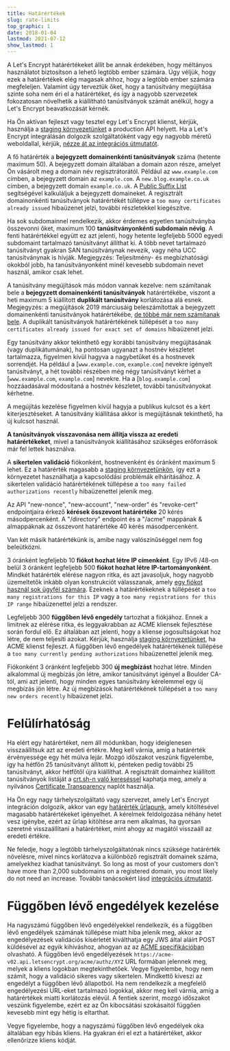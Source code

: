 ```yaml
---
title: Határértékek
slug: rate-limits
top_graphic: 1
date: 2018-01-04
lastmod: 2021-07-12
show_lastmod: 1
---
```



A Let's Encrypt határértékeket állít be annak érdekében, hogy méltányos használatot biztosítson a lehető legtöbb ember számára. Úgy véljük, hogy ezek a határértékek elég magasak ahhoz, hogy a legtöbb ember számára megfeleljen. Valamint úgy terveztük őket, hogy a tanúsítvány megújítása szinte soha nem éri el a határértéket, és így a nagyobb szervezetek fokozatosan növelhetik a kiállítható tanúsítványok számát anélkül, hogy a Let's Encrypt beavatkozását kérnék.

Ha Ön aktívan fejleszt vagy tesztel egy Let's Encrypt klienst, kérjük, használja a [staging környezetünket](/docs/staging-environment) a production API helyett. Ha a Let's Encrypt integrálásán dolgozik szolgáltatóként vagy egy nagyobb méretű weboldallal, kérjük, [nézze át az integrációs útmutatót](/docs/integration-guide).

A fő határérték a <a id="certificates-per-registered-domain"></a>**bejegyzett domainenkénti tanúsítványok** száma (hetente maximum 50). A bejegyzett domain általában a domain azon része, amelyet Ön vásárolt meg a domain név regisztrátorától. Például az `www.example.com` címben, a bejegyzett domain az `example.com`. A `new.blog.example.co.uk` címben, a bejegyzett domain `example.co.uk`. A [Public Suffix List](https://publicsuffix.org) segítségével kalkuláljuk a bejegyzett domaineket. A regisztrált domainonkénti tanúsítványok határértékét túllépve a `too many certificates already issued` hibaüzenet jelzi, további részletekkel kiegészítve.

Ha sok subdomainnel rendelkezik, akkor érdemes egyetlen tanúsítványba összevonni őket, maximum 100 <a id="names-per-certificate"></a>**tanúsítványonkénti subdomain névig**. A fenti határértékkel együtt ez azt jelenti, hogy hetente legfeljebb 5000 egyedi subdomaint tartalmazó tanúsítványt állíthat ki. A több nevet tartalmazó tanúsítványt gyakran SAN tanúsítványnak nevezik, vagy néha UCC tanúsítványnak is hívják. Megjegyzés: Teljesítmény- és megbízhatósági okokból jobb, ha tanúsítványonként minél kevesebb subdomain nevet használ, amikor csak lehet.

A tanúsítvány megújítások más módon vannak kezelve: nem számítanak bele a **bejegyzett domainenkénti tanúsítványok** határértékébe, viszont a heti maximum 5 kiállított **duplikált tanúsítvány** korlátozása alá esnek. Megjegyzés: a megújítások 2019 márciusáig beleszámítottak a bejegyzett domainenkénti tanúsítványok határértékébe, [de többé már nem számítanak bele](https://community.letsencrypt.org/t/rate-limits-fixing-certs-per-name-rate-limit-order-of-operations-gotcha/88189). A duplikált tanúsítványok határértékének túllépését a `too many certificates already issued for exact set of domains` hibaüzenet jelzi.

Egy tanúsítvány akkor tekinthető egy korábbi tanúsítvány megújításának (vagy duplikátumának), ha pontosan ugyanazt a hostnév készletet tartalmazza, figyelmen kívül hagyva a nagybetűket és a hostnevek sorrendjét.  Ha például a [`www.example.com`, `example.com`] nevekre igényelt tanúsítványt, a hét további részében még négy tanúsítványt kérhet a [`www.example.com`, `example.com`] nevekre. Ha a [`blog.example.com`] hozzáadásával módosítaná a hostnév készletet, további tanúsítványokat kérhetne.

A megújítás kezelése figyelmen kívül hagyja a publikus kulcsot és a kért kiterjesztéseket. A tanúsítvány kiállítása akkor is megújításnak tekinthető, ha új kulcsot használ.

**A tanúsítványok visszavonása nem állítja vissza az eredeti határértékeket**, mivel a tanúsítványok kiállításához szükséges erőforrások már fel lettek használva.

A <a id="failed-validations"></a>**sikertelen validáció** fiókonként, hostnevenként és óránként maximum 5 lehet. Ez a határérték magasabb a [staging környezetünkön](/docs/staging-environment), így ezt a környezetet használhatja a kapcsolódási problémák elhárításához. A sikertelen validáció határértékének túllépése a `too many failed authorizations recently` hibaüzenettel jelenik meg.

Az API "new-nonce", "new-account", "new-order" és "revoke-cert" endpointjaira érkező <a
id="overall-requests"></a>**kérések összevont határértéke** 20 kérés másodpercenként. A "/directory" endpoint és a "/acme" mappának & almappáknak az összevont határértéke 40 kérés másodpercenként.

Van két másik határértékünk is, amibe nagy valószínűséggel nem fog beleütközni.

3 óránként legfeljebb 10 <a id="accounts-per-ip-address"></a>**fiókot hozhat létre IP címenként**. Egy IPv6 /48-on belül 3 óránként legfeljebb 500 **fiókot hozhat létre IP-tartományonként**. Mindkét határérték elérése nagyon ritka, és azt javasoljuk, hogy nagyobb üzemeltetők inkább olyan konstrukciót válasszanak, amely [egy fiókot használ sok ügyfél számára](/docs/integration-guide). Ezeknek a határértékeknek a túllépését a `too many registrations for this IP` vagy a `too many registrations for this IP range` hibaüzenettel jelzi a rendszer.

Legfeljebb 300 <a id="pending-authorizations"></a>**függőben lévő engedély** tartozhat a fiókjához. Ennek a limitnek az elérése ritka, és leggyakrabban az ACME kliensek fejlesztése során fordul elő. Ez általában azt jelenti, hogy a kliense jogosultságokat hoz létre, de nem teljesíti azokat. Kérjük, használja [staging környezetünket](/docs/staging-environment), ha ACME klienst fejleszt. A függőben lévő engedélyek határértékének túllépése a `too many currently pending authorizations` hibaüzenettel jelenik meg.

Fiókonként 3 óránként legfeljebb 300 <a
id="new-orders"></a>**új megbízást** hozhat létre. Minden alkalommal új megbízás jön létre, amikor tanúsítványt igényel a Boulder CA-tól, ami azt jelenti, hogy minden egyes tanúsítvány kérelemmel egy új megbízás jön létre. Az új megbízások határértékének túllépését a `too many new orders recently` hibaüzenet jelzi.

# <a id="overrides"></a>Felülírhatóság

Ha elért egy határértéket, nem áll módunkban, hogy ideiglenesen visszaállítsuk azt az eredeti értékre. Meg kell várnia, amíg a határérték érvényessége egy hét múlva lejár. Mozgó időszakot veszünk figyelembe, így ha hétfőn 25 tanúsítványt állított ki, pénteken pedig további 25 tanúsítványt, akkor hétfőtől újra kiállíthat. A regisztrált domainhez kiállított tanúsítványok listáját a [crt.sh-n való kereséssel](https://crt.sh) kaphatja meg, amely a nyilvános [Certificate Transparency](https://www.certificate-transparency.org) naplót használja.

Ha Ön egy nagy tárhelyszolgáltató vagy szervezet, amely Let's Encrypt integráción dolgozik, akkor van egy [határérték űrlapunk](https://goo.gl/forms/plqRgFVnZbdGhE9n1), amely kitöltésével magasabb határértékeket igényelhet. A kérelmek feldolgozása néhány hetet vesz igénybe, ezért az űrlap kitöltése arra nem alkalmas, ha gyorsan szeretné visszaállítani a határértéket, mint ahogy az magától visszaáll az eredeti értékre.

Ne feledje, hogy a legtöbb tárhelyszolgáltatónak nincs szüksége határérték növelésre, mivel nincs korlátozva a különböző regisztrált domainek száma, amelyekhez kiadhat tanúsítványt. So long as most of your customers don't have more than 2,000 subdomains on a registered domain, you most likely do not need an increase. További tanácsokért lásd [integrációs útmutatót](/docs/integration-guide).

# <a id="clearing-pending"></a>Függőben lévő engedélyek kezelése

Ha nagyszámú függőben lévő engedélyekkel rendelkezik, és a függőben lévő engedélyek számának túllépése miatt hiba jelenik meg, akkor az engedélyezések validációs kísérletét kiválthatja egy JWS által aláírt POST küldésével az egyik kihíváshoz, ahogyan az az [ACME specifikációban](https://tools.ietf.org/html/rfc8555#section-7.5.1) olvasható. A függőben lévő engedélyezések `https://acme-v02.api.letsencrypt.org/acme/authz/XYZ` URL formában jelennek meg, melyek a kliens logokban megtekinthetőek. Vegye figyelembe, hogy nem számít, hogy a validáció sikeres vagy sikertelen. Mindkettő kiveszi az engedélyt a függőben lévő állapotból. Ha nem rendelkezik a megfelelő engedélyezési URL-eket tartalmazó logokkal, akkor meg kell várnia, amíg a határértékek miatti korlátozás elévül. A fentiek szerint, mozgó időszakot veszünk figyelembe, ezért ez az Ön kibocsátási szokásaitól függően kevesebb mint egy hétig is eltarthat.

Vegye figyelembe, hogy a nagyszámú függőben lévő engedélyek oka általában egy hibás kliens. Ha gyakran éri el ezt a határértéket, akkor ellenőrizze kliens kódját.
